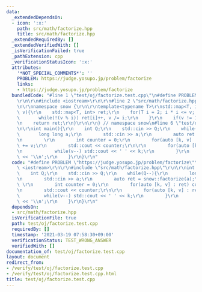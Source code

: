 ```yaml
---
data:
  _extendedDependsOn:
  - icon: ':x:'
    path: src/math/factorize.hpp
    title: src/math/factorize.hpp
  _extendedRequiredBy: []
  _extendedVerifiedWith: []
  _isVerificationFailed: true
  _pathExtension: cpp
  _verificationStatusIcon: ':x:'
  attributes:
    '*NOT_SPECIAL_COMMENTS*': ''
    PROBLEM: https://judge.yosupo.jp/problem/factorize
    links:
    - https://judge.yosupo.jp/problem/factorize
  bundledCode: "#line 1 \"test/oj/factorize.test.cpp\"\n#define PROBLEM \"https://judge.yosupo.jp/problem/factorize\"\
    \r\n\r\n#include <iostream>\r\n\r\n#line 2 \"src/math/factorize.hpp\"\n\r\n#include<map>\r\
    \n\r\nnamespace snow {\r\n\r\ntemplate<typename T>\r\nstd::map<T, int> factorize(T\
    \ v){\r\n    std::map<T, int> ret;\r\n    for(T i = 2; i * i <= v; ++i){\r\n \
    \       while(!(v % i)) ret[i]++, v /= i;\r\n    }\r\n    if(v != 1) ret[v]++;\r\
    \n    return ret;\r\n}\r\n\r\n} // namespace snow\n#line 6 \"test/oj/factorize.test.cpp\"\
    \n\r\nint main(){\r\n    int Q;\r\n    std::cin >> Q;\r\n    while(Q--){\r\n \
    \       long long a;\r\n        std::cin >> a;\r\n        auto ret = snow::factorize(a);\r\
    \n        \r\n        int counter = 0;\r\n        for(auto [k, v] : ret) counter\
    \ += v;\r\n        std::cout << counter;\r\n\r\n        for(auto [k, v] : ret){\r\
    \n            while(v--) std::cout << ' ' << k;\r\n        }\r\n        std::cout\
    \ << '\\n';\r\n    }\r\n}\r\n"
  code: "#define PROBLEM \"https://judge.yosupo.jp/problem/factorize\"\r\n\r\n#include\
    \ <iostream>\r\n\r\n#include \"src/math/factorize.hpp\"\r\n\r\nint main(){\r\n\
    \    int Q;\r\n    std::cin >> Q;\r\n    while(Q--){\r\n        long long a;\r\
    \n        std::cin >> a;\r\n        auto ret = snow::factorize(a);\r\n       \
    \ \r\n        int counter = 0;\r\n        for(auto [k, v] : ret) counter += v;\r\
    \n        std::cout << counter;\r\n\r\n        for(auto [k, v] : ret){\r\n   \
    \         while(v--) std::cout << ' ' << k;\r\n        }\r\n        std::cout\
    \ << '\\n';\r\n    }\r\n}\r\n"
  dependsOn:
  - src/math/factorize.hpp
  isVerificationFile: true
  path: test/oj/factorize.test.cpp
  requiredBy: []
  timestamp: '2021-03-19 07:58:30+09:00'
  verificationStatus: TEST_WRONG_ANSWER
  verifiedWith: []
documentation_of: test/oj/factorize.test.cpp
layout: document
redirect_from:
- /verify/test/oj/factorize.test.cpp
- /verify/test/oj/factorize.test.cpp.html
title: test/oj/factorize.test.cpp
---
```


